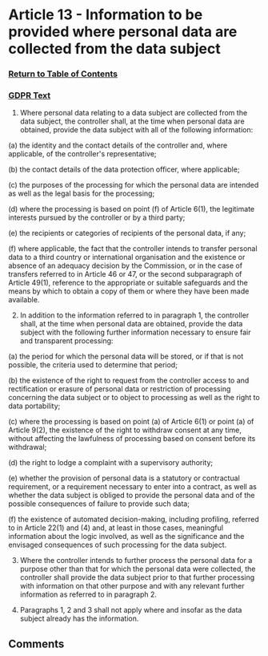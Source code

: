 # Article 13 - Information to be provided where personal data are collected from the data subject

### [Return to Table of Contents](https://github.com/mitmedialab/Consent-HackDay/blob/master/Legal/GDPR%20Markdown/1.%20Table%20of%20Contents.md)

### [GDPR Text](https://eur-lex.europa.eu/legal-content/EN/TXT/HTML/?uri=CELEX:32016R0679&from=EN#d1e2254-1-1)

1.   Where personal data relating to a data subject are collected from the data subject, the controller shall, at the time when personal data are obtained, provide the data subject with all of the following information:

(a)
the identity and the contact details of the controller and, where applicable, of the controller's representative;

(b)
the contact details of the data protection officer, where applicable;

(c)
the purposes of the processing for which the personal data are intended as well as the legal basis for the processing;

(d)
where the processing is based on point (f) of Article 6(1), the legitimate interests pursued by the controller or by a third party;

(e)
the recipients or categories of recipients of the personal data, if any;

(f)
where applicable, the fact that the controller intends to transfer personal data to a third country or international organisation and the existence or absence of an adequacy decision by the Commission, or in the case of transfers referred to in Article 46 or 47, or the second subparagraph of Article 49(1), reference to the appropriate or suitable safeguards and the means by which to obtain a copy of them or where they have been made available.

2.   In addition to the information referred to in paragraph 1, the controller shall, at the time when personal data are obtained, provide the data subject with the following further information necessary to ensure fair and transparent processing:

(a)
the period for which the personal data will be stored, or if that is not possible, the criteria used to determine that period;

(b)
the existence of the right to request from the controller access to and rectification or erasure of personal data or restriction of processing concerning the data subject or to object to processing as well as the right to data portability;

(c)
where the processing is based on point (a) of Article 6(1) or point (a) of Article 9(2), the existence of the right to withdraw consent at any time, without affecting the lawfulness of processing based on consent before its withdrawal;

(d)
the right to lodge a complaint with a supervisory authority;

(e)
whether the provision of personal data is a statutory or contractual requirement, or a requirement necessary to enter into a contract, as well as whether the data subject is obliged to provide the personal data and of the possible consequences of failure to provide such data;

(f)
the existence of automated decision-making, including profiling, referred to in Article 22(1) and (4) and, at least in those cases, meaningful information about the logic involved, as well as the significance and the envisaged consequences of such processing for the data subject.

3.   Where the controller intends to further process the personal data for a purpose other than that for which the personal data were collected, the controller shall provide the data subject prior to that further processing with information on that other purpose and with any relevant further information as referred to in paragraph 2.

4.   Paragraphs 1, 2 and 3 shall not apply where and insofar as the data subject already has the information.



## Comments
